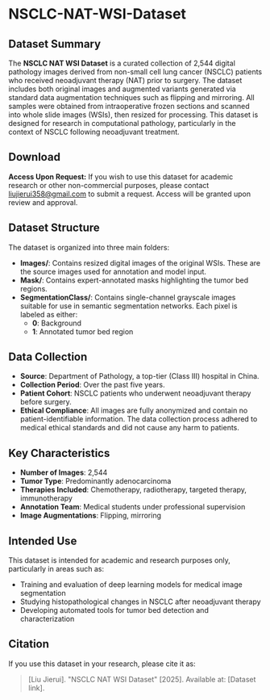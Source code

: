 # NSCLC-NAT-WSI-Dataset
## Dataset Summary

The **NSCLC NAT WSI Dataset** is a curated collection of 2,544 digital pathology images derived from non-small cell lung cancer (NSCLC) patients who received neoadjuvant therapy (NAT) prior to surgery. The dataset includes both original images and augmented variants generated via standard data augmentation techniques such as flipping and mirroring. All samples were obtained from intraoperative frozen sections and scanned into whole slide images (WSIs), then resized for processing. This dataset is designed for research in computational pathology, particularly in the context of NSCLC following neoadjuvant treatment.

## Download

**Access Upon Request:** If you wish to use this dataset for academic research or other non-commercial purposes, please contact liujierui358@gmail.com to submit a request. Access will be granted upon review and approval.

## Dataset Structure

The dataset is organized into three main folders:

- **Images/**:
  Contains resized digital images of the original WSIs. These are the source images used for annotation and model input.
- **Mask/**:
  Contains expert-annotated masks highlighting the tumor bed regions.
- **SegmentationClass/**:
  Contains single-channel grayscale images suitable for use in semantic segmentation networks. Each pixel is labeled as either:
  - **0**: Background
  - **1**: Annotated tumor bed region

## Data Collection

- **Source**: Department of Pathology, a top-tier (Class III) hospital in China.
- **Collection Period**: Over the past five years.
- **Patient Cohort**: NSCLC patients who underwent neoadjuvant therapy before surgery.
- **Ethical Compliance**: All images are fully anonymized and contain no patient-identifiable information. The data collection process adhered to medical ethical standards and did not cause any harm to patients.

## Key Characteristics

- **Number of Images**: 2,544
- **Tumor Type**: Predominantly adenocarcinoma
- **Therapies Included**: Chemotherapy, radiotherapy, targeted therapy, immunotherapy
- **Annotation Team**: Medical students under professional supervision
- **Image Augmentations**: Flipping, mirroring

## Intended Use

This dataset is intended for academic and research purposes only, particularly in areas such as:

- Training and evaluation of deep learning models for medical image segmentation
- Studying histopathological changes in NSCLC after neoadjuvant therapy
- Developing automated tools for tumor bed detection and characterization

## Citation

If you use this dataset in your research, please cite it as:

> [Liu Jierui]. "NSCLC NAT WSI Dataset" [2025]. Available at: [Dataset link].
